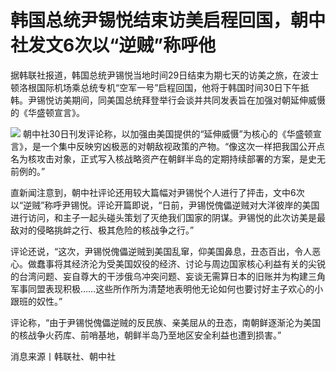 # 韩国总统尹锡悦结束访美启程回国，朝中社发文6次以“逆贼”称呼他

据韩联社报道，韩国总统尹锡悦当地时间29日结束为期七天的访美之旅，在波士顿洛根国际机场乘总统专机“空军一号”启程回国，他将于韩国时间30日下午抵韩。尹锡悦访美期间，同美国总统拜登举行会谈并共同发表旨在加强对朝延伸威慑的《华盛顿宣言》。

![](https://inews.gtimg.com/om_bt/OqyePvLtfTodvInSzAQJVSS3Z962oKMZlP5Eblbdg05NcAA/1000)
朝中社30日刊发评论称，以加强由美国提供的“延伸威慑”为核心的《华盛顿宣言》，是一个集中反映穷凶极恶的对朝敌视政策的产物。“像这次一样把我国公开点名为核攻击对象，正式写入核战略资产在朝鲜半岛的定期持续部署的方案，是史无前例的。”

直新闻注意到，朝中社评论还用较大篇幅对尹锡悦个人进行了抨击，文中6次以“逆贼”称呼尹锡悦。评论开篇即说，“日前，尹锡悦傀儡逆贼对大洋彼岸的美国进行访问，和主子一起头碰头策划了灭绝我们国家的阴谋。尹锡悦的此次访美是最敌对的侵略挑衅之行、极其危险的核战争之行。”

评论还说，“这次，尹锡悦傀儡逆贼到美国乱窜，仰美国鼻息，丑态百出，令人恶心。做蠢事将其经济沦为受美国奴役的经济、讨论与周边国家核心利益有关的尖锐的台湾问题、妄自尊大的干涉俄乌冲突问题、妄谈无需算日本的旧账并为构建三角军事同盟表现积极……这些所作所为清楚地表明他无论如何也要讨好主子欢心的小跟班的奴性。”

评论称，“由于尹锡悦傀儡逆贼的反民族、亲美屈从的丑态，南朝鲜逐渐沦为美国的核战争火药库、前哨基地，朝鲜半岛乃至地区安全利益也遭到损害。”

消息来源丨韩联社、朝中社


